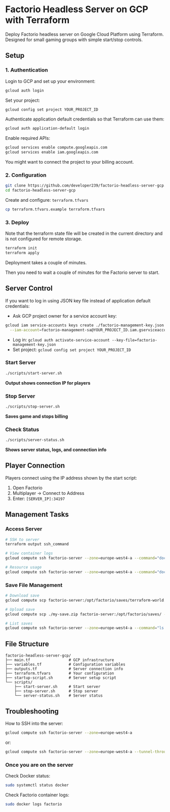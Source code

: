 # Factorio Headless Server on GCP with Terraform

Deploy Factorio headless server on Google Cloud Platform using Terraform. Designed for small gaming groups with simple
start/stop controls.

## Setup

### 1. Authentication

Login to GCP and set up your environment:

```bash
gcloud auth login
```

Set your project:

```bash
gcloud config set project YOUR_PROJECT_ID
```

Authenticate application default credentials so that Terraform can use them:

```bash
gcloud auth application-default login
```

Enable required APIs:

```bash
gcloud services enable compute.googleapis.com
gcloud services enable iam.googleapis.com
```

You might want to connect the project to your billing account.

### 2. Configuration

```bash
git clone https://github.com/developer239/factorio-headless-server-gcp.git
cd factorio-headless-server-gcp
```

Create and configure: `terraform.tfvars`

```bash
cp terraform.tfvars.example terraform.tfvars
```

### 3. Deploy

Note that the terraform state file will be created in the current directory and is not configured for remote storage.

```bash
terraform init
terraform apply
```

Deployment takes a couple of minutes.

Then you need to wait a couple of minutes for the Factorio server to start.

## Server Control

If you want to log in using JSON key file instead of application default credentials:

- Ask GCP project owner for a service account key:
```bash
gcloud iam service-accounts keys create ./factorio-management-key.json \
  --iam-account=factorio-management-sa@YOUR_PROJECT_ID.iam.gserviceaccount.com 
```
- Log in: `gcloud auth activate-service-account --key-file=factorio-management-key.json`
- Set project: `gcloud config set project YOUR_PROJECT_ID`

### Start Server

```bash
./scripts/start-server.sh
```

**Output shows connection IP for players**

### Stop Server

```bash
./scripts/stop-server.sh
```

**Saves game and stops billing**

### Check Status

```bash
./scripts/server-status.sh
```

**Shows server status, logs, and connection info**

## Player Connection

Players connect using the IP address shown by the start script:

1. Open Factorio
2. Multiplayer -> Connect to Address
3. Enter: `[SERVER_IP]:34197`

## Management Tasks

### Access Server

```bash
# SSH to server
terraform output ssh_command

# View container logs
gcloud compute ssh factorio-server --zone=europe-west4-a --command="docker logs factorio"

# Resource usage
gcloud compute ssh factorio-server --zone=europe-west4-a --command="docker stats factorio"
```

### Save File Management

```bash
# Download save
gcloud compute scp factorio-server:/opt/factorio/saves/terraform-world.zip ./backup.zip --zone=europe-west4-a

# Upload save
gcloud compute scp ./my-save.zip factorio-server:/opt/factorio/saves/ --zone=europe-west4-a

# List saves
gcloud compute ssh factorio-server --zone=europe-west4-a --command="ls /opt/factorio/saves/"
```

## File Structure

```
factorio-headless-server-gcp/
├── main.tf                 # GCP infrastructure
├── variables.tf            # Configuration variables
├── outputs.tf              # Server connection info
├── terraform.tfvars        # Your configuration
├── startup-script.sh       # Server setup script
└── scripts/
    ├── start-server.sh     # Start server
    ├── stop-server.sh      # Stop server
    └── server-status.sh    # Server status
```

## Troubleshooting

How to SSH into the server:

```bash
gcloud compute ssh factorio-server --zone=europe-west4-a
```

or:

```bash
gcloud compute ssh factorio-server --zone=europe-west4-a --tunnel-through-iap
```

### Once you are on the server

Check Docker status:

```bash
sudo systemctl status docker
```

Check Factorio container logs:

```bash
sudo docker logs factorio
```

